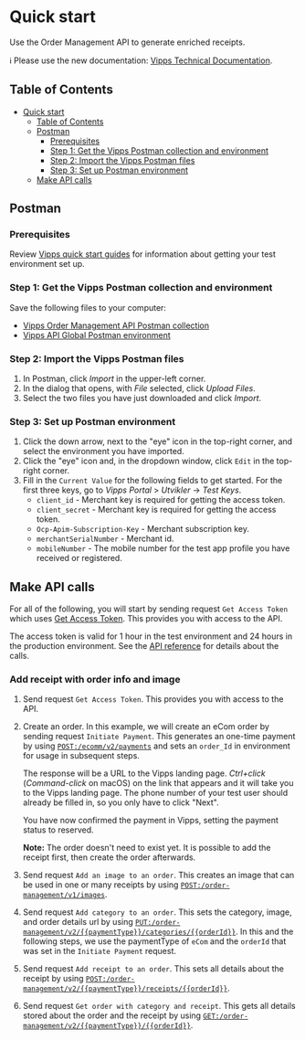 <!-- START_METADATA
---
title: Quick start
sidebar_position: 10
pagination_next: null
pagination_prev: null
---
END_METADATA -->

# Quick start

Use the Order Management API to generate enriched receipts.

<!-- START_COMMENT -->

ℹ️ Please use the new documentation:
[Vipps Technical Documentation](https://vippsas.github.io/vipps-developer-docs/).

## Table of Contents

* [Quick start](#quick-start)
  * [Table of Contents](#table-of-contents)
  * [Postman](#postman)
    * [Prerequisites](#prerequisites)
    * [Step 1: Get the Vipps Postman collection and environment](#step-1-get-the-vipps-postman-collection-and-environment)
    * [Step 2: Import the Vipps Postman files](#step-2-import-the-vipps-postman-files)
    * [Step 3: Set up Postman environment](#step-3-set-up-postman-environment)
  * [Make API calls](#make-api-calls)

<!-- END_COMMENT -->

## Postman

### Prerequisites

Review
[Vipps quick start guides](https://vippsas.github.io/vipps-developer-docs/docs/vipps-developers/quick-start-guides)
for information about getting your test environment set up.

### Step 1: Get the Vipps Postman collection and environment

Save the following files to your computer:

* [Vipps Order Management API Postman collection](tools/vipps-order-management-api-postman-collection.json)
* [Vipps API Global Postman environment](https://raw.githubusercontent.com/vippsas/vipps-developers/master/tools/vipps-api-global-postman-environment.json)

### Step 2: Import the Vipps Postman files

1. In Postman, click *Import* in the upper-left corner.
1. In the dialog that opens, with *File* selected, click *Upload Files*.
1. Select the two files you have just downloaded and click *Import*.

### Step 3: Set up Postman environment

1. Click the down arrow, next to the "eye" icon in the top-right corner, and select the environment you have imported.
2. Click the "eye" icon and, in the dropdown window, click `Edit` in the top-right corner.
3. Fill in the `Current Value` for the following fields to get started. For the first three keys, go to *Vipps Portal* > *Utvikler* ->  *Test Keys*.
   * `client_id` - Merchant key is required for getting the access token.
   * `client_secret` - Merchant key is required for getting the access token.
   * `Ocp-Apim-Subscription-Key` - Merchant subscription key.
   * `merchantSerialNumber` - Merchant id.
   * `mobileNumber` - The mobile number for the test app profile you have received or registered.

## Make API calls

For all of the following, you will start by sending request `Get Access Token` which uses
[Get Access Token][access-token-endpoint].
This provides you with access to the API.

The access token is valid for 1 hour in the test environment
and 24 hours in the production environment.
See the
[API reference][order-mgmt-api-reference-url]
for details about the calls.

### Add receipt with order info and image

1. Send request `Get Access Token`. This provides you with access to the API.

1. Create an order.
   In this example, we will create an eCom order by sending request `Initiate Payment`.
   This generates an one-time payment by using
   [`POST:/ecomm/v2/payments`][ecom-initiate-payment-endpoint]
    and sets an `order_Id` in environment for usage in subsequent steps.

   The response will be a URL to the Vipps landing page.
   *Ctrl+click* (*Command-click* on macOS) on the link that appears and it will take
   you to the Vipps landing page.
   The phone number of your test user should already be filled in, so you only have to click "Next".

   You have now confirmed the payment in Vipps, setting the payment status to reserved.

   **Note:**
   The order doesn't need to exist yet. It is possible to add the receipt first, then create the order afterwards.

1. Send request `Add an image to an order`. This creates an image that can be used in one or many receipts by using
   [`POST:/order-management/v1/images`][add-image-endpoint].

1. Send request `Add category to an order`. This sets the category, image, and order details url by using
   [`PUT:/order-management/v2/{{paymentType}}/categories/{{orderId}}`][add-category-endpoint].
   In this and the following steps, we use the paymentType of `eCom` and the `orderId` that was set in the `Initiate Payment` request.

1. Send request `Add receipt to an order`. This sets all details about the receipt by using
   [`POST:/order-management/v2/{{paymentType}}/receipts/{{orderId}}`][add-receipt-endpoint].

1. Send request `Get order with category and receipt`. This gets all details stored about the order and the receipt by using
   [`GET:/order-management/v2/{{paymentType}}/{{orderId}}`][get-order-endpoint].


[order-mgmt-api-reference-url]: https://vippsas.github.io/vipps-developer-docs/api/order-management
[add-image-endpoint]: https://vippsas.github.io/vipps-developer-docs/api/order-management#tag/Image/operation/postImage
[add-category-endpoint]: https://vippsas.github.io/vipps-developer-docs/api/order-management#tag/Category/operation/putCategoryV2
[add-receipt-endpoint]: https://vippsas.github.io/vipps-developer-docs/api/order-management#tag/Receipt/operation/postReceiptV2
[get-order-endpoint]: https://vippsas.github.io/vipps-developer-docs/api/order-management#tag/Order/operation/getOrderV2
[access-token-endpoint]: https://vippsas.github.io/vipps-developer-docs/api/ecom#tag/Authorization-Service/operation/fetchAuthorizationTokenUsingPost
[portal-url]: https://portal.vipps.no
[ecom-initiate-payment-endpoint]: https://vippsas.github.io/vipps-developer-docs/api/ecom#tag/Vipps-eCom-API/operation/initiatePaymentV3UsingPOST